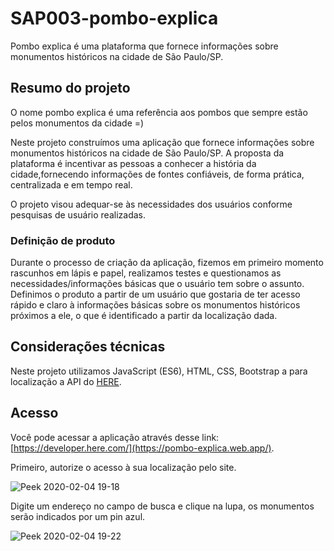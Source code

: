 # SAP003-pombo-explica
Pombo explica é uma plataforma que fornece informações sobre monumentos históricos na cidade de São Paulo/SP. 


##  Resumo do projeto

O nome pombo explica é uma referência aos pombos que sempre estão pelos monumentos da cidade =)

Neste projeto construímos uma aplicação que fornece informações sobre monumentos históricos na cidade de São Paulo/SP. 
A proposta da plataforma é incentivar as pessoas a conhecer a história da cidade,fornecendo informações de fontes confiáveis, de forma prática, centralizada e em tempo real. 

O projeto visou adequar-se às necessidades dos usuários conforme pesquisas de usuário realizadas.


### Definição de produto

Durante o processo de criação da aplicação, fizemos em primeiro momento rascunhos em lápis e papel, realizamos testes e questionamos as 
necessidades/informações básicas que o usuário tem sobre o assunto. 
Definimos o produto a partir de um usuário que gostaria de ter acesso rápido e claro à informações básicas sobre os monumentos históricos
próximos a ele, o que é identificado a partir da localização dada.


## Considerações técnicas

Neste projeto utilizamos JavaScript (ES6), HTML, CSS, Bootstrap a para localização a API do [HERE](https://developer.here.com/).


## Acesso

Você pode acessar a aplicação através desse link: [https://developer.here.com/](https://pombo-explica.web.app/).

Primeiro, autorize o acesso à sua localização pelo site.

![Peek 2020-02-04 19-18](https://user-images.githubusercontent.com/45573073/73792515-398c3800-4783-11ea-8ebf-e99dbf668fbf.gif)

Digite um endereço no campo de busca e clique na lupa, os monumentos serão indicados por um pin azul.

![Peek 2020-02-04 19-22](https://user-images.githubusercontent.com/45573073/73792776-c20ad880-4783-11ea-80d6-dc9ae1235a14.gif)
